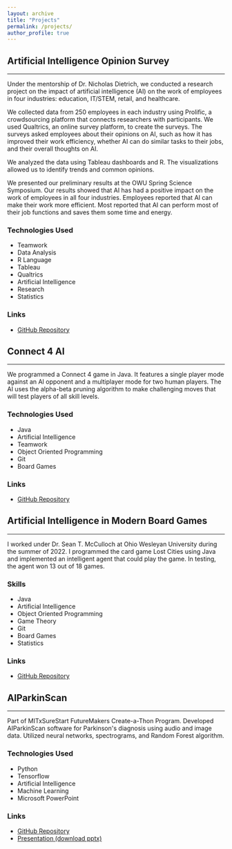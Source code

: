 ```yaml
---
layout: archive
title: "Projects"
permalink: /projects/
author_profile: true
---
```


## Artificial Intelligence Opinion Survey
---
Under the mentorship of Dr. Nicholas Dietrich, we conducted a research project on the impact of artificial intelligence (AI) on the work of employees in four industries: education, IT/STEM, retail, and healthcare.

We collected data from 250 employees in each industry using Prolific, a crowdsourcing platform that connects researchers with participants. We used Qualtrics, an online survey platform, to create the surveys. The surveys asked employees about their opinions on AI, such as how it has improved their work efficiency, whether AI can do similar tasks to their jobs, and their overall thoughts on AI.

We analyzed the data using Tableau dashboards and R. The visualizations allowed us to identify trends and common opinions.

We presented our preliminary results at the OWU Spring Science Symposium. Our results showed that AI has had a positive impact on the work of employees in all four industries. Employees reported that AI can make their work more efficient. Most reported that AI can perform most of their job functions and saves them some time and energy.

### Technologies Used

- Teamwork
- Data Analysis
- R Language
- Tableau
- Qualtrics
- Artificial Intelligence
- Research
- Statistics

### Links

- [GitHub Repository](https://github.com/Aadarsha2002/DATA490)

## Connect 4 AI
---
We programmed a Connect 4 game in Java. It features a single player mode against an AI opponent and a multiplayer mode for two human players. The AI uses the alpha-beta pruning algorithm to make challenging moves that will test players of all skill levels.

### Technologies Used

- Java
- Artificial Intelligence
- Teamwork
- Object Oriented Programming
- Git
- Board Games

### Links

- [GitHub Repository](https://github.com/Aadarsha2002/CS340Final-Connect4)

## Artificial Intelligence in Modern Board Games
---
I worked under Dr. Sean T. McCulloch at Ohio Wesleyan University during the summer of 2022. I programmed the card game Lost Cities using Java and implemented an intelligent agent that could play the game. In testing, the agent won 13 out of 18 games.

### Skills

- Java
- Artificial Intelligence
- Object Oriented Programming
- Game Theory
- Git
- Board Games
- Statistics

### Links

- [GitHub Repository](https://github.com/Aadarsha2002/LostCities)

## AIParkinScan
---
Part of MITxSureStart FutureMakers Create-a-Thon Program.
Developed AIParkinScan software for Parkinson's diagnosis using audio and image data.
Utilized neural networks, spectrograms, and Random Forest algorithm.

### Technologies Used

- Python
- Tensorflow
- Artificial Intelligence
- Machine Learning
- Microsoft PowerPoint

### Links

- [GitHub Repository](https://github.com/Aadarsha2002/AIPS)
- [Presentation (download pptx)](https://docs.google.com/presentation/d/10910WNa3CjiXIcH_T5OIXyOuOTiVKFHr/export/pptx)

